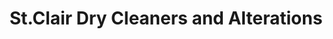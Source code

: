---
title: "St.Clair Dry Cleaners and Alterations"
url: /detroit/st-clair-dry-cleaners-and-alterations/
shop: laundry
---